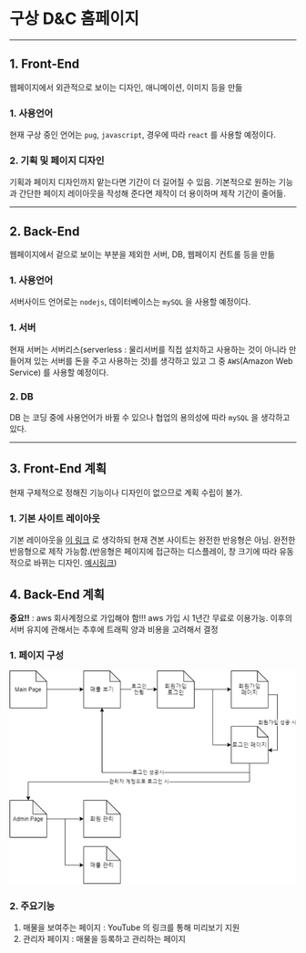 # 구상 D&C 홈페이지

---

## 1. Front-End

웹페이지에서 외관적으로 보이는 디자인, 애니메이션, 이미지 등을 만듦

### 1. 사용언어

현재 구상 중인 언어는 `pug`, `javascript`, 경우에 따라 `react` 를 사용할 예정이다.

### 2. 기획 및 페이지 디자인

기획과 페이지 디자인까지 맡는다면 기간이 더 길어질 수 있음. 기본적으로 원하는 기능과 간단한 페이지 레이아웃을 작성해 준다면 제작이 더 용이하며 제작 기간이 줄어듦.

---

## 2. Back-End

웹페이지에서 겉으로 보이는 부분을 제외한 서버, DB, 웹페이지 컨트롤 등을 만듦

### 1. 사용언어

서버사이드 언어로는 `nodejs`, 데이터베이스는 `mySQL` 을 사용할 예정이다.

### 1. 서버

현재 서버는 서버리스(serverless : 물리서버를 직접 설치하고 사용하는 것이 아니라 만들어져 있는 서버를 돈을 주고 사용하는 것)를 생각하고 있고 그 중 `AWS`(Amazon Web Service) 를 사용할 예정이다.

### 2. DB

DB 는 코딩 중에 사용언어가 바뀔 수 있으나 협업의 용의성에 따라 `mySQL` 을 생각하고 있다.

---

## 3. Front-End 계획

현재 구체적으로 정해진 기능이나 디자인이 없으므로 계획 수립이 불가.

### 1. 기본 사이트 레이아웃

기본 레이아웃을 [이 링크](https://www.jiptour.co.kr/) 로 생각하되 현재 견본 사이트는 완전한 반응형은 아님. 완전한 반응형으로 제작 가능함.(반응형은 페이지에 접근하는 디스플레이, 창 크기에 따라 유동적으로 바뀌는 디자인. [예시링크](https://www.apple.com/kr/))

## 4. Back-End 계획

**중요!!** : aws 회사계정으로 가입해야 함!!!
aws 가입 시 1년간 무료로 이용가능. 이후의 서버 유지에 관해서는 추후에 트래픽 양과 비용을 고려해서 결정

### 1. 페이지 구성

![pageLayout](./imgFolder/pageLayout.png)

### 2. 주요기능

1. 매물을 보여주는 페이지 : YouTube 의 링크를 통해 미리보기 지원
2. 관리자 페이지 : 매물을 등록하고 관리하는 페이지
